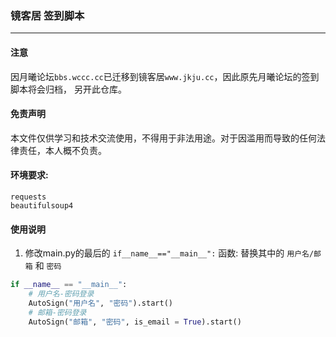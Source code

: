### 镜客居 签到脚本

---
#### 注意
因月曦论坛`bbs.wccc.cc`已迁移到镜客居`www.jkju.cc`，因此原先月曦论坛的签到脚本将会归档， 另开此仓库。

#### 免责声明
本文件仅供学习和技术交流使用，不得用于非法用途。对于因滥用而导致的任何法律责任，本人概不负责。

#### 环境要求:
    requests
    beautifulsoup4

#### 使用说明
1. 修改main.py的最后的 `if__name__=="__main__":` 函数:
替换其中的 `用户名/邮箱` 和 `密码`
```python
if __name__ == "__main__":
    # 用户名-密码登录
    AutoSign("用户名", "密码").start()
    # 邮箱-密码登录
    AutoSign("邮箱", "密码", is_email = True).start()
```
